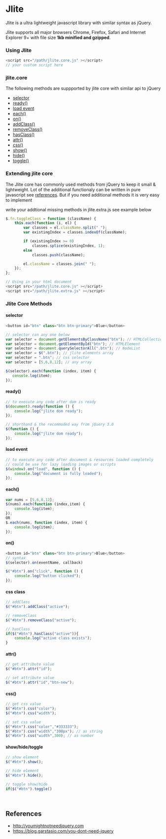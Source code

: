 # Jlite
Jlite is a ultra lightweight javascript library with similar syntax as jQuery. 

Jlite supports all major browsers Chrome, Firefox, Safari and Internet Explorer 9+ with file size **1kb minified and gzipped**.

### Using Jlite
```javascript
<script src="/path/jlite.core.js" ></script>
// your custom script here
```

### jlite.core
The following methods are suppported by jlite core with similar api to jQuery
* [selector](#selector)
* [ready()](#ready)
* [load event](#load)
* [each()](#each)
* [on()](#on)
* [addClass()](#addclass)
* [removeClass()](#addclass)
* [hasClass()](#addclass)
* [attr()](#attr)
* [css()](#css)
* [show()](#show)
* [hide()](#show)
* [toggle()](#show)


### Extending jlite core
The Jlite core has commonly used methods from jQuery to keep it small & lightweight.
Lot of the additional functionaly can be written in pure javascript see [references](#references).
But if you need additional methods it is very easy to implement

write your addtional missing methods in jlite.extra.js see example below
```javascript
$.fn.toggleClass = function (className) {
    this.each(function (i, el) {
        var classes = el.className.split(" "); 
        var existingIndex = classes.indexOf(className);

        if (existingIndex >= 0)
            classes.splice(existingIndex, 1);
        else
            classes.push(className);

        el.className = classes.join(" ");
    });
};

// Using in your html document
<script src="/path/jlite.core.js" ></script>
<script src="/path/jlite.extra.js" ></script>
```

### Jlite Core Methods

#### selector
<a name="ready"></a>
```javascript
<button id="btn" class="btn btn-primary">Blue</button>

// selector can any one below
var selector = document.getElementsByClassName("btn"); // HTMLCollection
var selector = document.getElementById("btn"); // HTMLElement
var selector = document.querySelectorAll(".btn"); // NodeList
var selector = $(".btn"); // jlite elements array
var selector = ".btn"; // css selector
var selector = [5,6,8,12]; // any array

$(selector).each(function (index, item) {
   console.log(item);
});
```

#### ready()
<a name="ready"></a>
```javascript
// to execute any code after dom is ready
$(document).ready(function () {
    console.log("jlite dom ready");
});

// shorthand & the recommoded way from jQuery 3.0 
$(function () {
    console.log("jlite dom ready");
});
```


#### load event
<a name="load"></a>
```javascript
// to execute any code after document & resources loaded completely
// could be use for lazy loading images or scripts
$(window).on("load", function () {
    console.log("document is fully loaded");
});

```

#### each()
<a name="each"></a>
```javascript
var nums = [5,6,8,12];
$(nums).each(function (index,item) {
    console.log(item);
});
OR
$.each(nums, function (index, item) {
    console.log(item);
});
```

#### on()
<a name="on"></a>
```javascript
<button id="btn" class="btn btn-primary">Blue</button>
// syntax
$(selector).on(eventName, callback)

$("#btn").on("click", function () {
    console.log("button clicked");
});
```

#### css class
<a name="addclass"></a>
```javascript
// addClass
$("#btn").addClass("active");

// removeClass
$("#btn").removeClass("active");

// hasClass
if($("#btn").hasClass("active")){
    console.log("active class exists");
}
```

#### attr()
<a name="attr"></a>
```javascript
// get attribute value
$("#btn").attr("id");

// set attribute value
$("#btn").attr("id","btn-new");
```

#### css()
<a name="css"></a>
```javascript
// get css value
$("#btn").css("color");
$("#btn").css("width");

// set css value
$("#btn").css("color","#333333");
$("#btn").css("width","300px"); // as string
$("#btn").css("width",300); // as number
```

#### show/hide/toggle
<a name="show"></a>
```javascript
// show element
$("#btn").show();

// hide element
$("#btn").hide();

// toggle show/hide
if($("#btn").toggle()
```  
<br/>

## References
<a name="references"></a>
* http://youmightnotneedjquery.com
* https://blog.garstasio.com/you-dont-need-jquery  